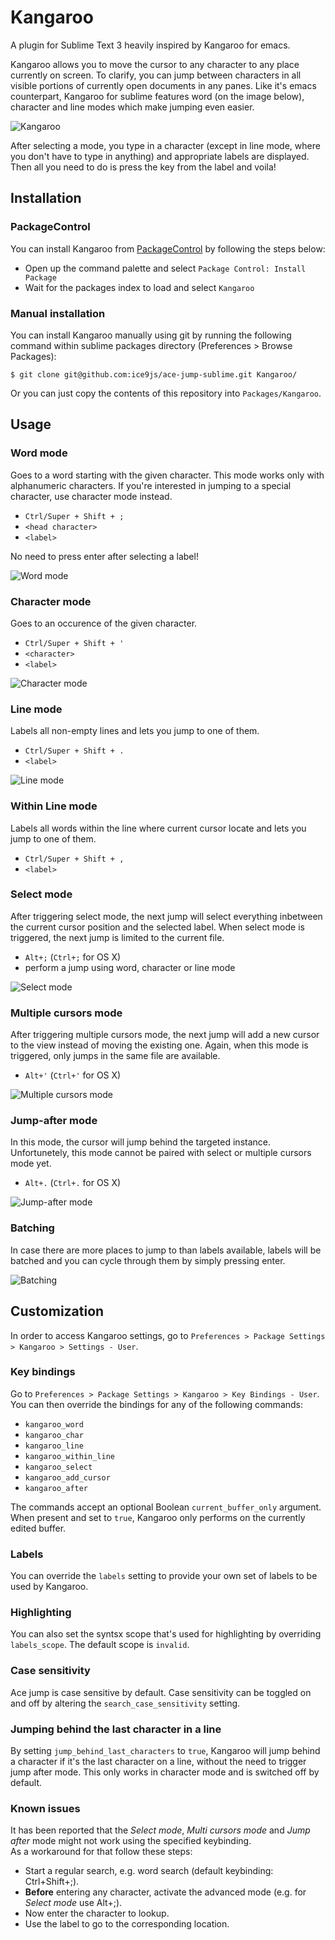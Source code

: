 # Kangaroo

A plugin for Sublime Text 3 heavily inspired by Kangaroo for emacs.

Kangaroo allows you to move the cursor to any character to any place currently on screen.
To clarify, you can jump between characters in all visible portions of currently open documents in any panes.
Like it's emacs counterpart, Kangaroo for sublime features word (on the image below), character and line modes which make jumping even easier.

![Kangaroo](https://cloud.githubusercontent.com/assets/8056203/10858871/92069504-7f58-11e5-8593-e373121fd917.gif)

After selecting a mode, you type in a character (except in line mode, where you don't have to type in anything) and appropriate labels are displayed. Then all you need to do is press the key from the label and voila!

## Installation

### PackageControl

You can install Kangaroo from [PackageControl](http://wbond.net/sublime_packages/package_control) by following the steps below:

- Open up the command palette and select ```Package Control: Install Package```
- Wait for the packages index to load and select ```Kangaroo```

### Manual installation

You can install Kangaroo manually using git by running the following command within sublime packages directory (Preferences > Browse Packages):

```
$ git clone git@github.com:ice9js/ace-jump-sublime.git Kangaroo/
```

Or you can just copy the contents of this repository into ```Packages/Kangaroo```.

## Usage

### Word mode

Goes to a word starting with the given character. This mode works only with alphanumeric characters. If you're interested in jumping to a special character, use character mode instead.

- ```Ctrl/Super + Shift + ;```
- ```<head character>```
- ```<label>```

No need to press enter after selecting a label!

![Word mode](https://cloud.githubusercontent.com/assets/8056203/10858875/921aa814-7f58-11e5-99ec-9d17fc22f313.gif)

### Character mode

Goes to an occurence of the given character.

- ```Ctrl/Super + Shift + '```
- ```<character>```
- ```<label>```

![Character mode](https://cloud.githubusercontent.com/assets/8056203/10858870/92021b8c-7f58-11e5-916f-8ebc2d1d5eb4.gif)

### Line mode

Labels all non-empty lines and lets you jump to one of them.

- ```Ctrl/Super + Shift + .```
- ```<label>```

![Line mode](https://cloud.githubusercontent.com/assets/8056203/10858872/9207c596-7f58-11e5-9353-2d57783ca2cc.gif)

### Within Line mode

Labels all words within the line where current cursor locate and lets you jump to one of them.

- ```Ctrl/Super + Shift + ,```
- ```<label>```

### Select mode

After triggering select mode, the next jump will select everything inbetween the current cursor position and the selected label.
When select mode is triggered, the next jump is limited to the current file.

- ```Alt+;``` (```Ctrl+;``` for OS X)
- perform a jump using word, character or line mode

![Select mode](https://cloud.githubusercontent.com/assets/8056203/10858874/921207a4-7f58-11e5-936a-6e56ec80d486.gif)

### Multiple cursors mode

After triggering multiple cursors mode, the next jump will add a new cursor to the view instead of moving the existing one.
Again, when this mode is triggered, only jumps in the same file are available.

- ```Alt+'``` (```Ctrl+'``` for OS X)

![Multiple cursors mode](https://cloud.githubusercontent.com/assets/8056203/10858873/9207ee86-7f58-11e5-9251-e74bd64dbfed.gif)

### Jump-after mode

In this mode, the cursor will jump behind the targeted instance. Unfortunetely,
this mode cannot be paired with select or multiple cursors mode yet.

- ```Alt+.``` (```Ctrl+.``` for OS X)

![Jump-after mode](https://cloud.githubusercontent.com/assets/8056203/10858868/91fb4b22-7f58-11e5-8bdf-b489c6bb7ee2.gif)

### Batching

In case there are more places to jump to than labels available, labels will be batched and you can cycle through them by simply pressing enter.

![Batching](https://cloud.githubusercontent.com/assets/8056203/10858869/92006792-7f58-11e5-9ece-6b94d1016147.gif)

## Customization

In order to access Kangaroo settings, go to ```Preferences > Package Settings > Kangaroo > Settings - User```.

### Key bindings

Go to ```Preferences > Package Settings > Kangaroo > Key Bindings - User```.
You can then override the bindings for any of the following commands:

- ```kangaroo_word```
- ```kangaroo_char```
- ```kangaroo_line```
- ```kangaroo_within_line```
- ```kangaroo_select```
- ```kangaroo_add_cursor```
- ```kangaroo_after```

The commands accept an optional Boolean `current_buffer_only` argument. When present and set to `true`, Kangaroo only performs on the currently edited buffer.

### Labels

You can override the ```labels``` setting to provide your own set of labels to be used by Kangaroo.

### Highlighting

You can also set the syntsx scope that's used for highlighting by overriding ```labels_scope```. The default scope is ```invalid```.

### Case sensitivity

Ace jump is case sensitive by default. Case sensitivity can be toggled on and off by altering the ```search_case_sensitivity``` setting.

### Jumping behind the last character in a line

By setting ```jump_behind_last_characters``` to ```true```, Kangaroo will jump behind a character if it's the last character on a line, without the need to trigger jump after mode. This only works in character mode and is switched off by default.

### Known issues

It has been reported that the _Select mode_, _Multi cursors mode_ and _Jump after_ mode might not work using the specified keybinding.  
As a workaround for that follow these steps:

- Start a regular search, e.g. word search (default keybinding: Ctrl+Shift+;).
- **Before** entering any character, activate the advanced mode (e.g. for _Select mode_ use Alt+;).
- Now enter the character to lookup.
- Use the label to go to the corresponding location.
